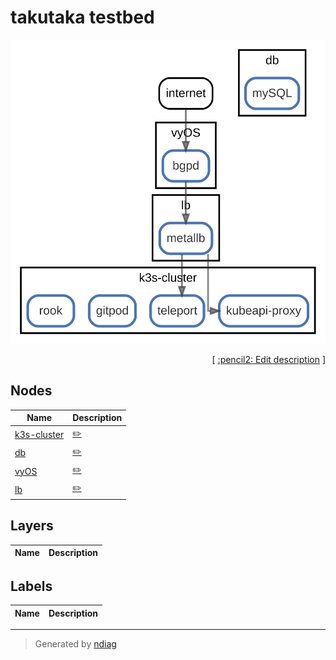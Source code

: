 # takutaka testbed

![view](view-nodes.svg)



<p align="right">
  [ <a href="../../ndiag.descriptions/_index.md">:pencil2: Edit description</a> ]
</p>



## Nodes

| Name | Description |
| --- | --- |
| [k3s-cluster](node-k3s-cluster.md) | <a href="../../ndiag.descriptions/_node-k3s-cluster.md">:pencil2:</a> |
| [db](node-db.md) | <a href="../../ndiag.descriptions/_node-db.md">:pencil2:</a> |
| [vyOS](node-vyos.md) | <a href="../../ndiag.descriptions/_node-vyos.md">:pencil2:</a> |
| [lb](node-lb.md) | <a href="../../ndiag.descriptions/_node-lb.md">:pencil2:</a> |

## Layers

| Name | Description |
| --- | --- |

## Labels

| Name | Description |
| --- | --- |

---

> Generated by [ndiag](https://github.com/k1LoW/ndiag)
